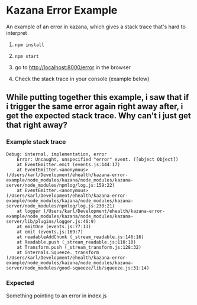 Kazana Error Example
=====

An example of an error in kazana, which gives a stack trace that's hard to interpret

1. `npm install`

2. `npm start`

3. go to [http://localhost:8000/error](http://localhost:8000/error) in the browser

4. Check the stack trace in your console (example below)

## While putting together this example, i saw that if i trigger the same error again right away after, i get the expected stack trace. Why can't i just get that right away?

### Example stack trace

```
Debug: internal, implementation, error
    Error: Uncaught, unspecified "error" event. ([object Object])
    at EventEmitter.emit (events.js:144:17)
    at EventEmitter.<anonymous> (/Users/karl/Development/ehealth/kazana-error-example/node_modules/kazana/node_modules/kazana-server/node_modules/npmlog/log.js:159:22)
    at EventEmitter.<anonymous> (/Users/karl/Development/ehealth/kazana-error-example/node_modules/kazana/node_modules/kazana-server/node_modules/npmlog/log.js:230:21)
    at logger (/Users/karl/Development/ehealth/kazana-error-example/node_modules/kazana/node_modules/kazana-server/lib/plugins/logger.js:46:9)
    at emitOne (events.js:77:13)
    at emit (events.js:169:7)
    at readableAddChunk (_stream_readable.js:146:16)
    at Readable.push (_stream_readable.js:110:10)
    at Transform.push (_stream_transform.js:128:32)
    at internals.Squeeze._transform (/Users/karl/Development/ehealth/kazana-error-example/node_modules/kazana/node_modules/kazana-server/node_modules/good-squeeze/lib/squeeze.js:31:14)
```

### Expected

Something pointing to an error in index.js
